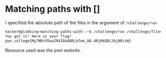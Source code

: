 # Matching paths with []
I specified the absolute path of the files in the argument of `/challenge/run`
```bash
hacker@globbing~matching-paths-with-:~$ /challenge/run /challenge/files/file_[bash]
You got it! Here is your flag!
pwn.college{My7NRcFDoaIR4IbhAQRLkfma_A8.dRjM4QDL2AjN0czW}
```

Reosurce used was the pwn website.
